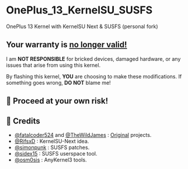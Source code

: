 # OnePlus_13_KernelSU_SUSFS
OnePlus 13 Kernel with KernelSU Next &amp; SUSFS (personal fork)

## Your warranty is <ins>no longer valid!</ins>

I am **NOT RESPONSIBLE** for bricked devices, damaged hardware, or any issues that arise from using this kernel.

By flashing this kernel, **YOU** are choosing to make these modifications. If something goes wrong, **DO NOT** blame me!
## 🚧 Proceed at your own risk!

## 🚀 Credits

- [@fatalcoder524](https://github.com/fatalcoder524/OnePlus_KernelSU_SUSFS) and [@TheWildJames](https://github.com/WildPlusKernel/OnePlus_KernelSU_SUSFS) : <ins>Original</ins> projects.
- [@RifsxD](https://github.com/KernelSU-Next/KernelSU-Next) : KernelSU-Next idea.
- [@simonpunk](https://gitlab.com/simonpunk/susfs4ksu.git) : SUSFS patches.
- [@sidex15](https://github.com/sidex15/susfs4ksu-module) : SUSFS userspace tool.
- [@osm0sis](https://github.com/osm0sis/AnyKernel3) : AnyKernel3 tools.